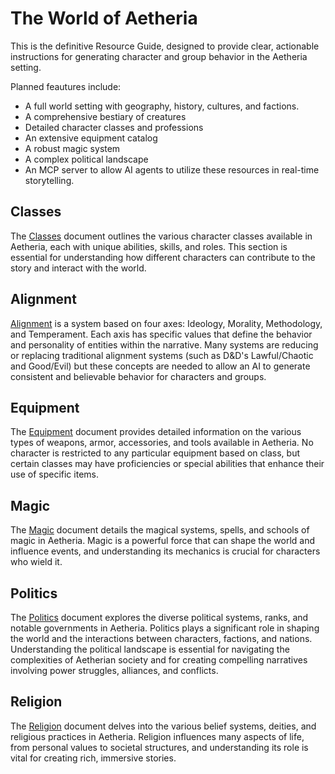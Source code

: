 # The World of Aetheria

This is the definitive Resource Guide, designed to provide clear, actionable instructions for generating character and group behavior in the Aetheria setting.

Planned feautures include:
- A full world setting with geography, history, cultures, and factions.
- A comprehensive bestiary of creatures
- Detailed character classes and professions
- An extensive equipment catalog
- A robust magic system
- A complex political landscape
- An MCP server to allow AI agents to utilize these resources in real-time storytelling.

## Classes
The [Classes](Classes.md) document outlines the various character classes available in Aetheria, each with unique abilities, skills, and roles. This section is essential for understanding how different characters can contribute to the story and interact with the world.

## Alignment
[Alignment](Alignment.md) is a system based on four axes: Ideology, Morality, Methodology, and Temperament. Each axis has specific values that define the behavior and personality of entities within the narrative. Many systems are reducing or replacing traditional alignment systems (such as D&D's Lawful/Chaotic and Good/Evil) but these concepts are needed to allow an AI to generate consistent and believable behavior for characters and groups.

## Equipment
The [Equipment](Equipment.md) document provides detailed information on the various types of weapons, armor, accessories, and tools available in Aetheria. No character is restricted to any particular equipment based on class, but certain classes may have proficiencies or special abilities that enhance their use of specific items.

## Magic
The [Magic](Magic.md) document details the magical systems, spells, and schools of magic in Aetheria. Magic is a powerful force that can shape the world and influence events, and understanding its mechanics is crucial for characters who wield it.

## Politics
The [Politics](Politics.md) document explores the diverse political systems, ranks, and notable governments in Aetheria. Politics plays a significant role in shaping the world and the interactions between characters, factions, and nations. Understanding the political landscape is essential for navigating the complexities of Aetherian society and for creating compelling narratives involving power struggles, alliances, and conflicts.

## Religion
The [Religion](Religion.md) document delves into the various belief systems, deities, and religious practices in Aetheria. Religion influences many aspects of life, from personal values to societal structures, and understanding its role is vital for creating rich, immersive stories.
